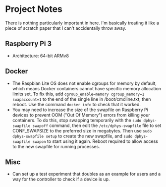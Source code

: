 # Project Notes
There is nothing particularly important in here. I'm basically treating it like a piece of scratch paper that I can't accidentally throw away.

## Raspberry Pi 3
* Architecture: 64-bit ARMv8 

## Docker
* The Raspbian Lite OS does not enable cgroups for memory by default, which means Docker containers cannot have specific memory allocation limits set. To fix this, add `cgroup_enable=memory cgroup_memory=1 swapaccount=1` to the end of the single line in /boot/cmdline.txt, then reboot. Use the command `docker info` to check that it worked.
* You may need to increase the size of the swapfile on Raspberry Pi devices to prevent OOM ("Out Of Memory") errors from killing your containers. To do this, stop swapping temporarily with the `sudo dphys-swapfile swapoff` command, then edit the `/etc/dphys-swapfile` file to set CONF_SWAPSIZE to the preferred size in megabytes. Then use `sudo dphys-swapfile setup` to create the new swapfile, and `sudo dphys-swapfile swapon` to start using it again. Reboot required to allow access to the new swapfile for running processes.

## Misc
* Can set up a test experiment that doubles as an example for users and a way for the controller to check if a device is up.
